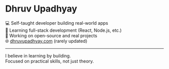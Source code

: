 # Dhruv Upadhyay

💻 Self-taught developer building real-world apps  
🚀 Learning full-stack development (React, Node.js, etc.)  
🌱 Working on open-source and real projects  
🌐 [dhruvupadhyay.com](https://dhruvupadhyay.com) (rarely updated)

---

I believe in learning by building.  
Focused on practical skills, not just theory.
